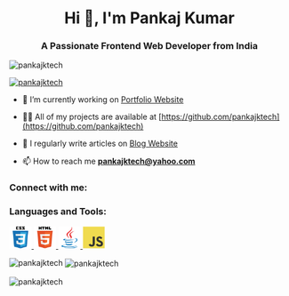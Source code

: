 <h1 align="center">Hi 👋, I'm Pankaj Kumar</h1>
<h3 align="center">A Passionate Frontend Web Developer from India</h3>

<p align="left"> <img src="https://komarev.com/ghpvc/?username=pankajktech&label=Profile%20views&color=0e75b6&style=flat" alt="pankajktech" /> </p>

<p align="left"> <a href="https://github.com/ryo-ma/github-profile-trophy"><img src="https://github-profile-trophy.vercel.app/?username=pankajktech" alt="pankajktech" /></a> </p>

- 🔭 I’m currently working on [Portfolio Website](https://pankajktech.github.io/Portf/)

- 👨‍💻 All of my projects are available at [https://github.com/pankajktech](https://github.com/pankajktech)

- 📝 I regularly write articles on [Blog Website](https://www.pankaj.tech)

- 📫 How to reach me **pankajktech@yahoo.com**

<h3 align="left">Connect with me:</h3>
<p align="left">
</p>

<h3 align="left">Languages and Tools:</h3>
<p align="left"> <a href="https://www.w3schools.com/css/" target="_blank" rel="noreferrer"> <img src="https://raw.githubusercontent.com/devicons/devicon/master/icons/css3/css3-original-wordmark.svg" alt="css3" width="40" height="40"/> </a> <a href="https://www.w3.org/html/" target="_blank" rel="noreferrer"> <img src="https://raw.githubusercontent.com/devicons/devicon/master/icons/html5/html5-original-wordmark.svg" alt="html5" width="40" height="40"/> </a> <a href="https://www.java.com" target="_blank" rel="noreferrer"> <img src="https://raw.githubusercontent.com/devicons/devicon/master/icons/java/java-original.svg" alt="java" width="40" height="40"/> </a> <a href="https://developer.mozilla.org/en-US/docs/Web/JavaScript" target="_blank" rel="noreferrer"> <img src="https://raw.githubusercontent.com/devicons/devicon/master/icons/javascript/javascript-original.svg" alt="javascript" width="40" height="40"/> </a> </p>

<p><img align="left" src="https://github-readme-stats.vercel.app/api/top-langs?username=pankajktech&show_icons=true&locale=en&layout=compact" alt="pankajktech" /></p>

<p>&nbsp;<img align="center" src="https://github-readme-stats.vercel.app/api?username=pankajktech&show_icons=true&locale=en" alt="pankajktech" /></p>

<p><img align="center" src="https://github-readme-streak-stats.herokuapp.com/?user=pankajktech&" alt="pankajktech" /></p>

